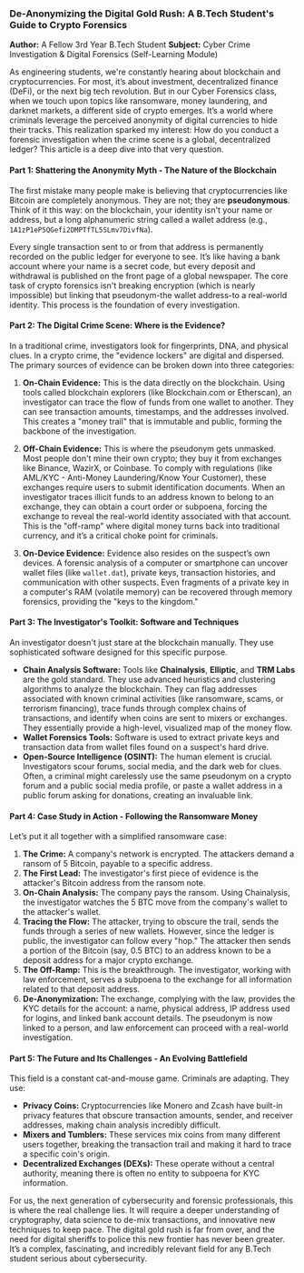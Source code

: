 ### **De-Anonymizing the Digital Gold Rush: A B.Tech Student's Guide to Crypto Forensics**

**Author:** A Fellow 3rd Year B.Tech Student
**Subject:** Cyber Crime Investigation & Digital Forensics (Self-Learning Module)

As engineering students, we're constantly hearing about blockchain and cryptocurrencies. For most, it’s about investment, decentralized finance (DeFi), or the next big tech revolution. But in our Cyber Forensics class, when we touch upon topics like ransomware, money laundering, and darknet markets, a different side of crypto emerges. It’s a world where criminals leverage the perceived anonymity of digital currencies to hide their tracks. This realization sparked my interest: How do you conduct a forensic investigation when the crime scene is a global, decentralized ledger? This article is a deep dive into that very question.

#### **Part 1: Shattering the Anonymity Myth - The Nature of the Blockchain**

The first mistake many people make is believing that cryptocurrencies like Bitcoin are completely anonymous. They are not; they are **pseudonymous**. Think of it this way: on the blockchain, your identity isn't your name or address, but a long alphanumeric string called a wallet address (e.g., `1A1zP1eP5QGefi2DMPTfTL5SLmv7DivfNa`).

Every single transaction sent to or from that address is permanently recorded on the public ledger for everyone to see. It’s like having a bank account where your name is a secret code, but every deposit and withdrawal is published on the front page of a global newspaper. The core task of crypto forensics isn't breaking encryption (which is nearly impossible) but linking that pseudonym-the wallet address-to a real-world identity. This process is the foundation of every investigation.


#### **Part 2: The Digital Crime Scene: Where is the Evidence?**

In a traditional crime, investigators look for fingerprints, DNA, and physical clues. In a crypto crime, the "evidence lockers" are digital and dispersed. The primary sources of evidence can be broken down into three categories:

1.  **On-Chain Evidence:** This is the data directly on the blockchain. Using tools called blockchain explorers (like Blockchain.com or Etherscan), an investigator can trace the flow of funds from one wallet to another. They can see transaction amounts, timestamps, and the addresses involved. This creates a "money trail" that is immutable and public, forming the backbone of the investigation.

2.  **Off-Chain Evidence:** This is where the pseudonym gets unmasked. Most people don't mine their own crypto; they buy it from exchanges like Binance, WazirX, or Coinbase. To comply with regulations (like AML/KYC - Anti-Money Laundering/Know Your Customer), these exchanges require users to submit identification documents. When an investigator traces illicit funds to an address known to belong to an exchange, they can obtain a court order or subpoena, forcing the exchange to reveal the real-world identity associated with that account. This is the "off-ramp" where digital money turns back into traditional currency, and it’s a critical choke point for criminals.

3.  **On-Device Evidence:** Evidence also resides on the suspect’s own devices. A forensic analysis of a computer or smartphone can uncover wallet files (like `wallet.dat`), private keys, transaction histories, and communication with other suspects. Even fragments of a private key in a computer's RAM (volatile memory) can be recovered through memory forensics, providing the "keys to the kingdom."


#### **Part 3: The Investigator's Toolkit: Software and Techniques**

An investigator doesn't just stare at the blockchain manually. They use sophisticated software designed for this specific purpose.

*   **Chain Analysis Software:** Tools like **Chainalysis**, **Elliptic**, and **TRM Labs** are the gold standard. They use advanced heuristics and clustering algorithms to analyze the blockchain. They can flag addresses associated with known criminal activities (like ransomware, scams, or terrorism financing), trace funds through complex chains of transactions, and identify when coins are sent to mixers or exchanges. They essentially provide a high-level, visualized map of the money flow.
*   **Wallet Forensics Tools:** Software is used to extract private keys and transaction data from wallet files found on a suspect's hard drive.
*   **Open-Source Intelligence (OSINT):** The human element is crucial. Investigators scour forums, social media, and the dark web for clues. Often, a criminal might carelessly use the same pseudonym on a crypto forum and a public social media profile, or paste a wallet address in a public forum asking for donations, creating an invaluable link.

#### **Part 4: Case Study in Action - Following the Ransomware Money**

Let’s put it all together with a simplified ransomware case:

1.  **The Crime:** A company's network is encrypted. The attackers demand a ransom of 5 Bitcoin, payable to a specific address.
2.  **The First Lead:** The investigator's first piece of evidence is the attacker's Bitcoin address from the ransom note.
3.  **On-Chain Analysis:** The company pays the ransom. Using Chainalysis, the investigator watches the 5 BTC move from the company's wallet to the attacker's wallet.
4.  **Tracing the Flow:** The attacker, trying to obscure the trail, sends the funds through a series of new wallets. However, since the ledger is public, the investigator can follow every "hop." The attacker then sends a portion of the Bitcoin (say, 0.5 BTC) to an address known to be a deposit address for a major crypto exchange.
5.  **The Off-Ramp:** This is the breakthrough. The investigator, working with law enforcement, serves a subpoena to the exchange for all information related to that deposit address.
6.  **De-Anonymization:** The exchange, complying with the law, provides the KYC details for the account: a name, physical address, IP address used for logins, and linked bank account details. The pseudonym is now linked to a person, and law enforcement can proceed with a real-world investigation.


#### **Part 5: The Future and Its Challenges - An Evolving Battlefield**

This field is a constant cat-and-mouse game. Criminals are adapting. They use:

*   **Privacy Coins:** Cryptocurrencies like Monero and Zcash have built-in privacy features that obscure transaction amounts, sender, and receiver addresses, making chain analysis incredibly difficult.
*   **Mixers and Tumblers:** These services mix coins from many different users together, breaking the transaction trail and making it hard to trace a specific coin's origin.
*   **Decentralized Exchanges (DEXs):** These operate without a central authority, meaning there is often no entity to subpoena for KYC information.

For us, the next generation of cybersecurity and forensic professionals, this is where the real challenge lies. It will require a deeper understanding of cryptography, data science to de-mix transactions, and innovative new techniques to keep pace. The digital gold rush is far from over, and the need for digital sheriffs to police this new frontier has never been greater. It’s a complex, fascinating, and incredibly relevant field for any B.Tech student serious about cybersecurity.